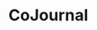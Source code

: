 # CoJournal

<!-- Resources: -->
<!-- https://github.com/matteo-pampana/rest-api-with-new-routing -->
